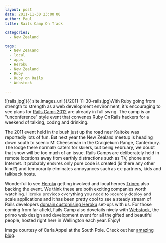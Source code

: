 ```yaml
---
layout: post
date: 2011-11-30 23:00:00
author: Paul
title: Rails Camp On Track

categories:
  - New Zealand

tags:
  - New Zealand
  - local
  - apps
  - Heroku
  - New Zealand
  - Ruby
  - Ruby on Rails
  - Webstock

---
```


![rails.jpg]({{ site.images_url }}/2011-11-30-rails.jpg)With Ruby going from strength to strength as a web development environment, it's encouraging to see plans for [Rails Camp 2012](https://groups.google.com/forum/#%21forum/railscamp) are already in full swing. The camp is an "unconference" style event that convenes Ruby On Rails hackers for a weekend of talking, coding and drinking.

The 2011 event held in the bush just up the road near Kaitoke was reportedly lots of fun. But next year the New Zealand meetup is heading down south to scenic Mt Cheeseman in the Craigieburn Range, Canterbury. The lodge there normally caters for skiiers, but being February, we doubt that snow will be too much of an issue. Rails Camps are deliberately held in remote locations away from earthly distractions such as TV, phone and Internet. It probably ensures only pure code is created (is there any other kind?) and temporarily eliminates annoyances such as ex-partners, kids and talkback hosts.

Wonderful to see [Heroku](http://www.heroku.com/) getting involved and local heroes [Trineo](http://trineo.co.nz/) also backing the event. We think these are both exciting companies worth watching. Heroku provides everything you need to securely deploy and scale applications and it has been pretty cool to see a steady stream of Rails developers [domain customising Heroku](https://iwantmyname.co.nz/services/developer/heroku-cloud-hosting-custom-domain) set-ups with us. For those coming from far afield, Rails Camp also dovetails nicely with [Webstock](http://www.webstock.org.nz/), the primo web design and development event for all the gifted and beautiful people, hosted right here in Wellington each year. Enjoy!

Image courtesy of Carla Appel at the South Pole. Check out her [amazing blog](http://carlaappel.blogspot.com/).

